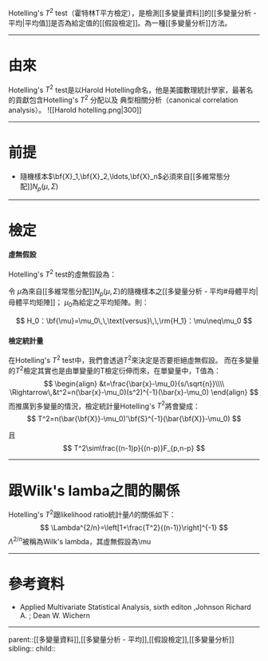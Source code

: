 Hotelling's $T^2$ test（霍特林T平方檢定），是檢測[[多變量資料]]的[[多變量分析 - 平均|平均值]]是否為給定值的[[假設檢定]]。為一種[[多變量分析]]方法。
- - -
# 由來
Hotelling's $T^2$ test是以Harold Hotelling命名，他是美國數理統計學家，最著名的貢獻包含Hotelling's $T^2$ 分配以及 典型相關分析（canonical correlation analysis）。
![[Harold hotelling.png|300]]
- - -
# 前提
- 隨機樣本$\bf{X}_1,\bf{X}_2,\ldots,\bf{X}_n$必須來自[[多維常態分配]]$N_p(\mu,\Sigma)$
- - -
# 檢定
#### 虛無假設
Hotelling's $T^2$ test的虛無假設為：

令
$\mu$為來自[[多維常態分配]]$N_p(\mu,\Sigma)$的隨機樣本之[[多變量分析 - 平均#母體平均|母體平均矩陣]]；
$\mu_0$為給定之平均矩陣。則：

$$
H_0：\bf{\mu}=\mu_0\,\,\text{versus}\,\,\rm{H_1}：\mu\neq\mu_0
$$

#### 檢定統計量
在Hotelling's $T^2$ test中，我們會透過$T^2$來決定是否要拒絕虛無假設。
而在多變量的$T^2$檢定其實也是由單變量的T檢定衍伸而來，在單變量中，T值為：
$$
\begin{align}
&t=\frac{\bar{x}-\mu_0}{s/\sqrt{n}}\\\\
\Rightarrow\,&t^2=n(\bar{x}-\mu_0)(s^2)^{-1}(\bar{x}-\mu_0)
\end{align}
$$
而推廣到多變量的情況，檢定統計量Hotelling's $T^2$將會變成：
$$
T^2=n(\bar{\bf{X}}-\mu_0)'\bf{S}^{-1}(\bar{\bf{X}}-\mu_0)
$$

且
$$
T^2\sim\frac{(n-1)p}{(n-p)}F_{p,n-p}
$$
- - -
# 跟Wilk's lamba之間的關係
Hotelling's $T^2$跟likelihood ratio統計量$\Lambda$的關係如下：
$$
\Lambda^{2/n}=\left[1+\frac{T^2}{(n-1)}\right]^{-1}
$$
$\Lambda^{2/n}$被稱為Wilk's lambda，其虛無假設為\mu
- - -
# 參考資料
- Applied Multivariate Statistical Analysis, sixth editon ,Johnson Richard A. ;  Dean W. Wichern
- - -
parent::[[多變量資料]],[[多變量分析 - 平均]],[[假設檢定]],[[多變量分析]]
sibling::
child::